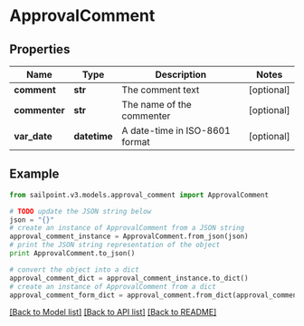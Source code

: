 # ApprovalComment


## Properties

Name | Type | Description | Notes
------------ | ------------- | ------------- | -------------
**comment** | **str** | The comment text | [optional] 
**commenter** | **str** | The name of the commenter | [optional] 
**var_date** | **datetime** | A date-time in ISO-8601 format | [optional] 

## Example

```python
from sailpoint.v3.models.approval_comment import ApprovalComment

# TODO update the JSON string below
json = "{}"
# create an instance of ApprovalComment from a JSON string
approval_comment_instance = ApprovalComment.from_json(json)
# print the JSON string representation of the object
print ApprovalComment.to_json()

# convert the object into a dict
approval_comment_dict = approval_comment_instance.to_dict()
# create an instance of ApprovalComment from a dict
approval_comment_form_dict = approval_comment.from_dict(approval_comment_dict)
```
[[Back to Model list]](../README.md#documentation-for-models) [[Back to API list]](../README.md#documentation-for-api-endpoints) [[Back to README]](../README.md)


